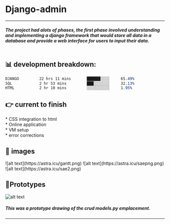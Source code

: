 # Django-admin
<hr>
<table>
<h5>The project had alots of phases, the first phase involved understanding and implementing a django framework that would store all data in a database and provide a web interface for users to input their data. <h5>
<table/>
<h2>📊 development breakdown: </h2>

  ```css
  DJANGO         22 hrs 11 mins       ██████░░░░     65.49%
  SQL            2 hr 53 mins         ███░░░░░░░     32.13%
  HTML           2 hr 10 mins         ░░░░░░░░░░     1.95%
  ```
  <h2>👉 current to finish</h2>
  * CSS integration to html <br />
  * Online application <br />
  * VM setup  <br />
  * error corrections <br />
  
  <h2>📝 images</h2>
![alt text](https://astra.icu/gantt.png)
![alt text](https://astra.icu/saepng.png)
  ![alt text](https://astra.icu/sae2.png)
<h2>🦿Prototypes</h2>
  
  ![alt text](https://cdn.discordapp.com/attachments/984009687483703317/984385440377372733/IMG_0135.jpg)
  
  <h5>This was a prototype drawing of the crud models.py emplacement.<h5>
<hr>
